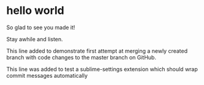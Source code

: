 # hello world

So glad to see you made it!

Stay awhile and listen.

This line added to demonstrate first attempt at merging a newly created branch with code changes to the master branch on GitHub.

This line was added to test a sublime-settings extension which should wrap commit messages automatically